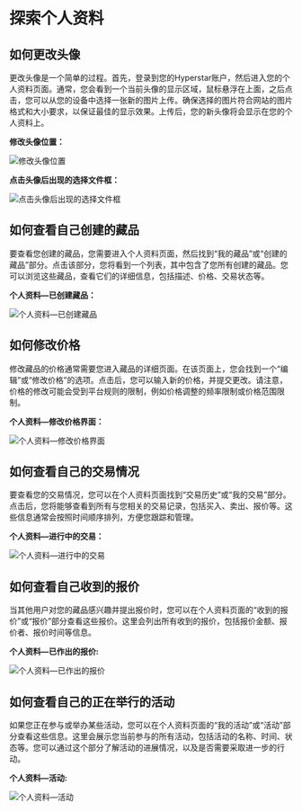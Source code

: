 # 探索个人资料

## 如何更改头像
更改头像是一个简单的过程。首先，登录到您的Hyperstar账户，然后进入您的个人资料页面。通常，您会看到一个当前头像的显示区域，鼠标悬浮在上面，之后点击，您可以从您的设备中选择一张新的图片上传。确保选择的图片符合网站的图片格式和大小要求，以保证最佳的显示效果。上传后，您的新头像将会显示在您的个人资料上。

**修改头像位置：**

![修改头像位置](https://hyper-star-1256277779.cos.ap-nanjing.myqcloud.com/avatar/fc85297f547c6839d7cf237e74b304a7.png)

**点击头像后出现的选择文件框：**

![点击头像后出现的选择文件框](https://hyper-star-1256277779.cos.ap-nanjing.myqcloud.com/avatar/495ac6c629b36d8b7f20d180e04c13c9.png)

## 如何查看自己创建的藏品
要查看您创建的藏品，您需要进入个人资料页面，然后找到“我的藏品”或“创建的藏品”部分。点击该部分，您将看到一个列表，其中包含了您所有创建的藏品。您可以浏览这些藏品，查看它们的详细信息，包括描述、价格、交易状态等。

**个人资料—已创建藏品：**

![个人资料—已创建藏品](https://hyper-star-1256277779.cos.ap-nanjing.myqcloud.com/avatar/f7a4848dc594e812842726d326836d16.png)

## 如何修改价格
修改藏品的价格通常需要您进入藏品的详细页面。在该页面上，您会找到一个“编辑”或“修改价格”的选项。点击后，您可以输入新的价格，并提交更改。请注意，价格的修改可能会受到平台规则的限制，例如价格调整的频率限制或价格范围限制。

**个人资料—修改价格界面：**

![个人资料—修改价格界面](https://hyper-star-1256277779.cos.ap-nanjing.myqcloud.com/avatar/d5f1da0345d4c7fe790d8fd8b539773a.png)

## 如何查看自己的交易情况
要查看您的交易情况，您可以在个人资料页面找到“交易历史”或“我的交易”部分。点击后，您将能够查看到所有与您相关的交易记录，包括买入、卖出、报价等。这些信息通常会按照时间顺序排列，方便您跟踪和管理。

**个人资料—进行中的交易：**

![个人资料—进行中的交易](https://hyper-star-1256277779.cos.ap-nanjing.myqcloud.com/avatar/845358857a06c929dec09d0cc9811a87.png)

## 如何查看自己收到的报价
当其他用户对您的藏品感兴趣并提出报价时，您可以在个人资料页面的“收到的报价”或“报价”部分查看这些报价。这里会列出所有收到的报价，包括报价金额、报价者、报价时间等信息。

**个人资料—已作出的报价:**

![个人资料—已作出的报价](https://hyper-star-1256277779.cos.ap-nanjing.myqcloud.com/avatar/fa4ffefe901b10281e079adad4d802d0.png)

## 如何查看自己的正在举行的活动
如果您正在参与或举办某些活动，您可以在个人资料页面的“我的活动”或“活动”部分查看这些信息。这里会展示您当前参与的所有活动，包括活动的名称、时间、状态等。您可以通过这个部分了解活动的进展情况，以及是否需要采取进一步的行动。

**个人资料—活动:**

![个人资料—活动](https://hyper-star-1256277779.cos.ap-nanjing.myqcloud.com/avatar/6bccd60488611238337eb4d871429ccf.png)